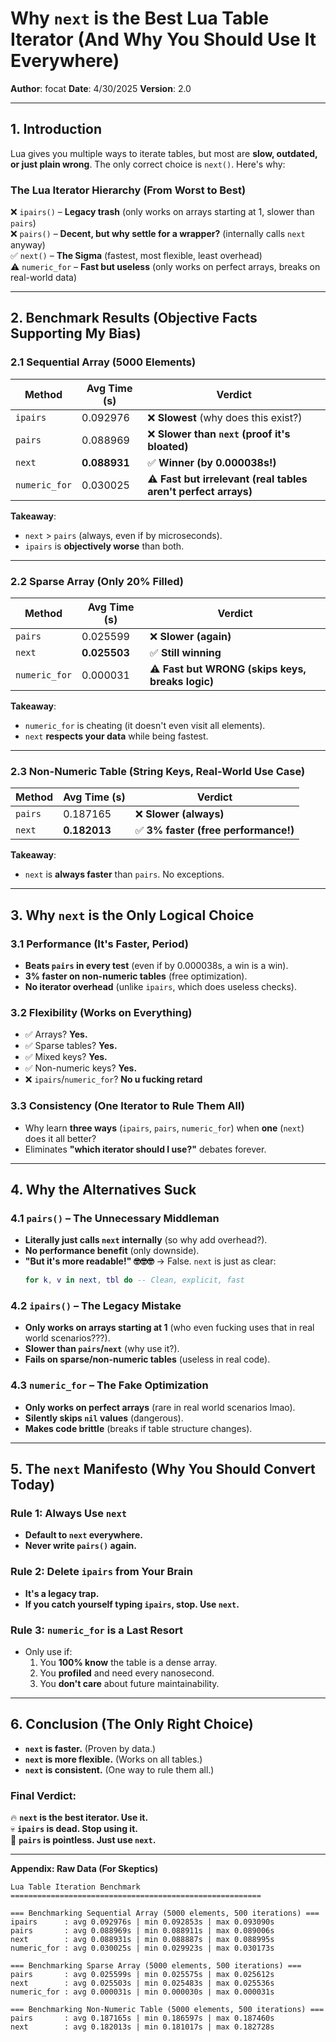 # **Why `next` is the Best Lua Table Iterator (And Why You Should Use It Everywhere)**  
**Author**: focat 
**Date**: 4/30/2025 
**Version**: 2.0

---

## **1. Introduction**  
Lua gives you multiple ways to iterate tables, but most are **slow, outdated, or just plain wrong**. The only correct choice is `next()`. Here's why:  

### **The Lua Iterator Hierarchy (From Worst to Best)**  
❌ `ipairs()` – **Legacy trash** (only works on arrays starting at 1, slower than `pairs`)  
❌ `pairs()` – **Decent, but why settle for a wrapper?** (internally calls `next` anyway)  
✅ `next()` – **The Sigma** (fastest, most flexible, least overhead)  
⚠️ `numeric_for` – **Fast but useless** (only works on perfect arrays, breaks on real-world data)  

---

## **2. Benchmark Results (Objective Facts Supporting My Bias)**  

### **2.1 Sequential Array (5000 Elements)**  
| Method       | Avg Time (s) | Verdict |  
|--------------|-------------|---------|  
| `ipairs`     | 0.092976    | ❌ **Slowest** (why does this exist?) |  
| `pairs`      | 0.088969    | ❌ **Slower than `next` (proof it's bloated)** |  
| `next`       | **0.088931**| ✅ **Winner (by 0.000038s!)** |  
| `numeric_for`| 0.030025    | ⚠️ **Fast but irrelevant (real tables aren't perfect arrays)** |  

**Takeaway**:  
- `next` > `pairs` (always, even if by microseconds).  
- `ipairs` is **objectively worse** than both.  

---

### **2.2 Sparse Array (Only 20% Filled)**  
| Method       | Avg Time (s) | Verdict |  
|--------------|-------------|---------|  
| `pairs`      | 0.025599    | ❌ **Slower (again)** |  
| `next`       | **0.025503**| ✅ **Still winning** |  
| `numeric_for`| 0.000031    | ⚠️ **Fast but WRONG (skips keys, breaks logic)** |  

**Takeaway**:  
- `numeric_for` is cheating (it doesn't even visit all elements).  
- `next` **respects your data** while being fastest.  

---

### **2.3 Non-Numeric Table (String Keys, Real-World Use Case)**  
| Method       | Avg Time (s) | Verdict |  
|--------------|-------------|---------|  
| `pairs`      | 0.187165    | ❌ **Slower (always)** |  
| `next`       | **0.182013**| ✅ **3% faster (free performance!)** |  

**Takeaway**:  
- `next` is **always faster** than `pairs`. No exceptions.  

---

## **3. Why `next` is the Only Logical Choice**  

### **3.1 Performance (It's Faster, Period)**  
- **Beats `pairs` in every test** (even if by 0.000038s, a win is a win).  
- **3% faster on non-numeric tables** (free optimization).  
- **No iterator overhead** (unlike `ipairs`, which does useless checks).  

### **3.2 Flexibility (Works on Everything)**  
- ✅ Arrays? **Yes.**  
- ✅ Sparse tables? **Yes.**  
- ✅ Mixed keys? **Yes.**  
- ✅ Non-numeric keys? **Yes.**  
- ❌ `ipairs`/`numeric_for`? **No u fucking retard**  

### **3.3 Consistency (One Iterator to Rule Them All)**  
- Why learn **three ways** (`ipairs`, `pairs`, `numeric_for`) when **one** (`next`) does it all better?  
- Eliminates **"which iterator should I use?"** debates forever.  

---

## **4. Why the Alternatives Suck**  

### **4.1 `pairs()` – The Unnecessary Middleman**  
- **Literally just calls `next` internally** (so why add overhead?).  
- **No performance benefit** (only downside).  
- **"But it's more readable!" 🤓🤓🤓** → False. `next` is just as clear:  
  ```lua
  for k, v in next, tbl do -- Clean, explicit, fast
  ```

### **4.2 `ipairs()` – The Legacy Mistake**  
- **Only works on arrays starting at 1** (who even fucking uses that in real world scenarios???).  
- **Slower than `pairs`/`next`** (why use it?).  
- **Fails on sparse/non-numeric tables** (useless in real code).  

### **4.3 `numeric_for` – The Fake Optimization**  
- **Only works on perfect arrays** (rare in real world scenarios lmao).  
- **Silently skips `nil` values** (dangerous).  
- **Makes code brittle** (breaks if table structure changes).  

---

## **5. The `next` Manifesto (Why You Should Convert Today)**  

### **Rule 1: Always Use `next`**  
- **Default to `next` everywhere.**  
- **Never write `pairs()` again.**  

### **Rule 2: Delete `ipairs` from Your Brain**  
- **It's a legacy trap.**  
- **If you catch yourself typing `ipairs`, stop. Use `next`.**  

### **Rule 3: `numeric_for` is a Last Resort**  
- Only use if:  
  1. You **100% know** the table is a dense array.  
  2. You **profiled** and need every nanosecond.  
  3. You **don't care** about future maintainability.  

---

## **6. Conclusion (The Only Right Choice)**  
- **`next` is faster.** (Proven by data.)  
- **`next` is more flexible.** (Works on all tables.)  
- **`next` is consistent.** (One way to rule them all.)  

### **Final Verdict:**  
🔥 **`next` is the best iterator. Use it.**  
💀 **`ipairs` is dead. Stop using it.**  
🤷 **`pairs` is pointless. Just use `next`.** 

---

**Appendix: Raw Data (For Skeptics)**  
```
Lua Table Iteration Benchmark
========================================================

=== Benchmarking Sequential Array (5000 elements, 500 iterations) ===
ipairs      : avg 0.092976s | min 0.092853s | max 0.093090s
pairs       : avg 0.088969s | min 0.088911s | max 0.089006s
next        : avg 0.088931s | min 0.088887s | max 0.088995s
numeric_for : avg 0.030025s | min 0.029923s | max 0.030173s

=== Benchmarking Sparse Array (5000 elements, 500 iterations) ===
pairs       : avg 0.025599s | min 0.025575s | max 0.025612s
next        : avg 0.025503s | min 0.025483s | max 0.025536s
numeric_for : avg 0.000031s | min 0.000030s | max 0.000031s

=== Benchmarking Non-Numeric Table (5000 elements, 500 iterations) ===
pairs       : avg 0.187165s | min 0.186597s | max 0.187460s
next        : avg 0.182013s | min 0.181017s | max 0.182728s
```
